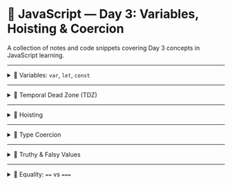 # 📅 JavaScript — Day 3: Variables, Hoisting & Coercion

A collection of notes and code snippets covering Day 3 concepts in JavaScript learning.

---

<details>
<summary>🔹 Variables: <code>var</code>, <code>let</code>, <code>const</code></summary>

<br>

| Keyword | Scope    | Hoisted | TDZ (Temporal Dead Zone) | Reassignable | Redeclarable |
|---------|----------|---------|---------------------------|--------------|--------------|
| `var`   | Function | Yes     | ❌ No TDZ                 | ✅ Yes       | ✅ Yes       |
| `let`   | Block    | Yes     | ✅ Yes                    | ✅ Yes       | ❌ No        |
| `const` | Block    | Yes     | ✅ Yes                    | ❌ No        | ❌ No        |

- `var` is hoisted and initialized with `undefined`.
- `let` and `const` are hoisted but not initialized → accessing them before declaration causes a **ReferenceError**.
- `const` must be declared and initialized at the same time.

</details>

---

<details>
<summary>🔹 Temporal Dead Zone (TDZ)</summary>

<br>

> The period between entering the scope and declaring the variable with `let` or `const`.

- JavaScript knows the variable exists, but it’s “off-limits” until the line where it's declared is executed.
- Trying to access it early throws a **ReferenceError**.

</details>

---

<details>
<summary>🔹 Hoisting</summary>

<br>

✅ **Function Declarations**

```js
sayHello(); // "Hello!"

function sayHello() {
  console.log("Hello!");
}
```

Fully hoisted: the entire function is available before its definition.

---

❌ **Function Expressions**

```js
// greet(); // TypeError

var greet = function() {
  console.log("Hi!");
};
```

Only the `var` is hoisted (as `undefined`), not the function body.

</details>

---

<details>
<summary>🔹 Type Coercion</summary>

<br>

**Implicit Coercion**  
JavaScript automatically converts types:

```js
'5' + 1     // "51" → string
'5' - 1     // 4    → number
true + 1    // 2
```

**Explicit Coercion**  
You convert it manually:

```js
Number("10")  // 10
String(123)   // "123"
```

</details>

---

<details>
<summary>🔹 Truthy & Falsy Values</summary>

<br>

**Falsy values** behave like `false` in conditions:

- `0`
- `""` (empty string)
- `null`
- `undefined`
- `NaN`
- `false`

Everything else is **truthy**.

</details>

---

<details>
<summary>🔹 Equality: <code>==</code> vs <code>===</code></summary>

<br>

| Operator | Description        | Example         | Result |
|----------|--------------------|------------------|--------|
| `==`     | Loose (coerces types) | `'5' == 5`      | `true` |
| `===`    | Strict (no coercion) | `'5' === 5`     | `false` |

**Special Cases:**

```js
false == 0          // true
false === 0         // false

null == undefined   // true
null === undefined  // false
```

</details>
